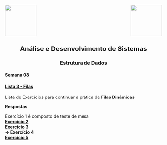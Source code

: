 <div>
  <img src="https://www.fateczl.edu.br/assets/logos/fatec-zl.png" height=100>
  <img src="https://www.fateczl.edu.br/assets/logos/novo-logo-colorido.png" align="right" height=100>
</div>

<h2 align="center">Análise e Desenvolvimento de Sistemas</h2>
<h3 align="center">Estrutura de Dados</h3>
<h4>Semana 08</h4>

<h4>

[Lista 3 - Filas](https://github.com/leo-gremes-ads/ED_S08_E02_IdentificadorDeChamadas/blob/main/Filas%20Lista%203.pdf)
</h4>

Lista de Exercícios para continuar a prática de <b>Filas Dinâmicas</b>


<b>Respostas<br>

</b>Exercício 1 é composto de teste de mesa<b><br>
[Exercício 2](https://github.com/leo-gremes-ads/ED_S08_E02_IdentificadorDeChamadas)<br>
[Exercício 3](https://github.com/leo-gremes-ads/ED_S08_E03_EscalonamentoDeProcessos)<br>
-> Exercício 4<br>
[Exercício 5](https://github.com/leo-gremes-ads/ED_S08_E05_ParqueDeDiversoes)<br>
</b>
